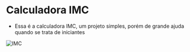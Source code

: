 # Calculadora IMC
- Essa é a calculadora IMC, um projeto simples, porém de grande ajuda quando se trata de iniciantes

![IMC](https://user-images.githubusercontent.com/83795938/140806575-e0bb5dc1-bbac-4efe-a910-07138c2670dc.png)
